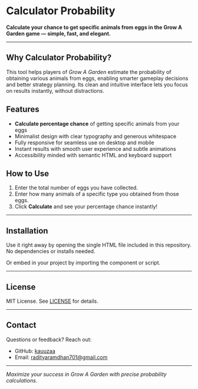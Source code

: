# Calculator Probability

**Calculate your chance to get specific animals from eggs in the Grow A Garden game — simple, fast, and elegant.**

---

## Why Calculator Probability?

This tool helps players of *Grow A Garden* estimate the probability of obtaining various animals from eggs, enabling smarter gameplay decisions and better strategy planning. Its clean and intuitive interface lets you focus on results instantly, without distractions.

## Features

- **Calculate percentage chance** of getting specific animals from your eggs  
- Minimalist design with clear typography and generous whitespace  
- Fully responsive for seamless use on desktop and mobile  
- Instant results with smooth user experience and subtle animations  
- Accessibility minded with semantic HTML and keyboard support  

## How to Use

1. Enter the total number of eggs you have collected.  
2. Enter how many animals of a specific type you obtained from those eggs.  
3. Click **Calculate** and see your percentage chance instantly!

---

## Installation

Use it right away by opening the single HTML file included in this repository. No dependencies or installs needed.

Or embed in your project by importing the component or script.

---

## License

MIT License. See [LICENSE](LICENSE) for details.

---

## Contact

Questions or feedback? Reach out:

- GitHub: [kauuzaa](https://github.com/kauuzaa)  
- Email: radityaramdhan701@gmail.com

---

*Maximize your success in Grow A Garden with precise probability calculations.*
